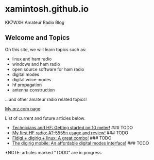 # xamintosh.github.io

KK7WXH Amateur Radio Blog

## Welcome and Topics
On this site, we will learn topics such as:
+ linux and ham radio
+ windows and ham radio
+ open source software for ham radio
+ digital modes
+ digital voice modes
+ hf propagation
+ antenna construction

...and other amateur radio related topics!

[My qrz.com page](https://www.qrz.com/db/KK7WXH)

List of current and future articles below:

+ [Technicians and HF: Getting started on 10 meter!](https://xamintosh.github.io/main/articles/10-meter-techs.html) ### TODO
+ [My first HF radio: AT-5555n usage and review!](https://xamintosh.github.io/main/articles/at5555n-review.html) ### TODO
+ [Fldigi + digirig + linux: A great combo!](https://xamintosh.github.io/main/articles/fdigi-installation-guide.html) ### TODO
+ [The digirig mobile: An affordable digital modes interface!](https://xamintosh.github.io/main/articles/digirig-mobile-review.html) ### TODO

*NOTE: articles marked "TODO" are in progress



